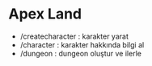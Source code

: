 # Apex Land

- /createcharacter : karakter yarat
- /character : karakter hakkında bilgi al
- /dungeon : dungeon oluştur ve ilerle